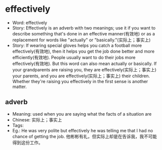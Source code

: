# effectively

- Word: effectively
- Story: Effectively is an adverb with two meanings; use it if you want to describe something that's done in an effective manner(有效地) or as a replacement for words like "actually" or "basically."(实际上；事实上)
- Story: If wearing special gloves helps you catch a football more effectively(有效地), then it helps you get the job done better and more efficiently(有效地). People usually want to do their jobs more effectively(有效地). But this word can also mean actually or basically. If your grandparents are raising you, they are effectively(实际上；事实上) your parents, and you are effectively(实际上；事实上) their children. Whether they're raising you effectively in the first sense is another matter.

## adverb

- Meaning: used when you are saying what the facts of a situation are
- Chinese: 实际上；事实上
- Tags: 
- Eg.: He was very polite but effectively he was telling me that I had no chance of getting the job. 他彬彬有礼，但实际上却是在告诉我，我不可能得到这份工作。

